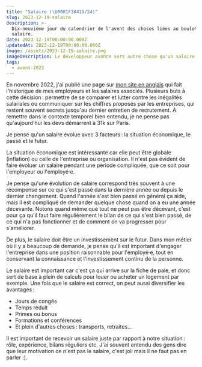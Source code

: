 ```yaml
---
title: "Salaire (\U0001F38419/24)"
slug: 2023-12-19-salaire
description: >-
  Dix-neuvième jour du calendrier de l'avent des choses liées au boulot : le
  salaire.
date: 2023-12-19T00:00:00.000Z
updatedAt: 2023-12-19T00:00:00.000Z
image: /assets/2023-12-19-salaire.png
imageDescription: Le développeur avance vers autre chose qu'un salaire. Générée avec SDXL 1.0.
tags:
  - avent-2023
---
```


En novembre 2022, j'ai publié une page sur [mon site en anglais](https://ehret.me/salary) qui fait l'historique de mes employeurs et les salaires associés. Plusieurs buts à cette décision : permettre de se comparer et lutter contre les inégalités salariales ou communiquer sur les chiffres proposés par les entreprises, qui restent souvent secrets jusqu'au dernier entretien de recrutement. À remettre dans le contexte temporel bien entendu, je ne pense pas qu'aujourd'hui les devs démarrent à 31k sur Paris.

Je pense qu'un salaire évolue avec 3 facteurs : la situation économique, le passé et le futur.

La situation économique est intéressante car elle peut être globale (inflation) ou celle de l'entreprise ou organisation. Il n'est pas évident de faire évoluer un salaire pendant une période compliquée, que ce soit pour l'employeur ou l'employé·e.

Je pense qu'une évolution de salaire correspond très souvent à une récompense sur ce qui s'est passé dans la dernière année ou depuis le dernier changement. Quand l'année s'est bien passé en général ça aide, mais il est compliqué de demander quelque chose quand on a eu une année décevante. Notons quand même que tout ne peut pas être décevant, c'est pour ça qu'il faut faire régulièrement le bilan de ce qui s'est bien passé, de ce qui n'a pas fonctionner et de comment on va progresser pour s'améliorer.

De plus, le salaire doit être un investissement sur le futur. Dans mon métier où il y a beaucoup de demande, je pense qu'il est important d'engager l'entreprise dans une position raisonnable pour l'employé·e, tout en conservant la connaissance et l'investissement continu de la personne.

Le salaire est important car c'est ça qui arrive sur la fiche de paie, et donc sert de base à plein de calculs pour louer ou acheter un logement par exemple. Une fois que le salaire est correct, on peut aussi diversifier les avantages :

* Jours de congés
* Temps réduit
* Primes ou bonus
* Formations et conférences
* Et plein d'autres choses : transports, retraites...

Il est important de recevoir un salaire juste par rapport à notre situation : rôle, expérience, bilans réguliers etc. J'ai souvent entendu des gens dire que leur motivation ce n'est pas le salaire, c'est joli mais il ne faut pas en parler :).
